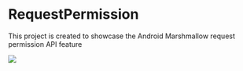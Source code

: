 # RequestPermission
This project is created to showcase the Android Marshmallow request permission API feature

![](https://github.com/ashish-git/RequestPermission/blob/master/screenshot/1.png=100x200)
